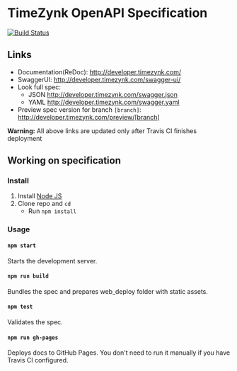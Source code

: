 # TimeZynk OpenAPI Specification
[![Build Status](https://travis-ci.org/TimeZynk/timezynk-api-spec.svg?branch=master)](https://travis-ci.org/TimeZynk/timezynk-api-spec)

## Links

- Documentation(ReDoc): http://developer.timezynk.com/
- SwaggerUI: http://developer.timezynk.com/swagger-ui/
- Look full spec:
    + JSON http://developer.timezynk.com/swagger.json
    + YAML http://developer.timezynk.com/swagger.yaml
- Preview spec version for branch `[branch]`: http://developer.timezynk.com/preview/[branch]

**Warning:** All above links are updated only after Travis CI finishes deployment

## Working on specification
### Install

1. Install [Node JS](https://nodejs.org/)
2. Clone repo and `cd`
    + Run `npm install`

### Usage

#### `npm start`
Starts the development server.

#### `npm run build`
Bundles the spec and prepares web_deploy folder with static assets.

#### `npm test`
Validates the spec.

#### `npm run gh-pages`
Deploys docs to GitHub Pages. You don't need to run it manually if you have Travis CI configured.
